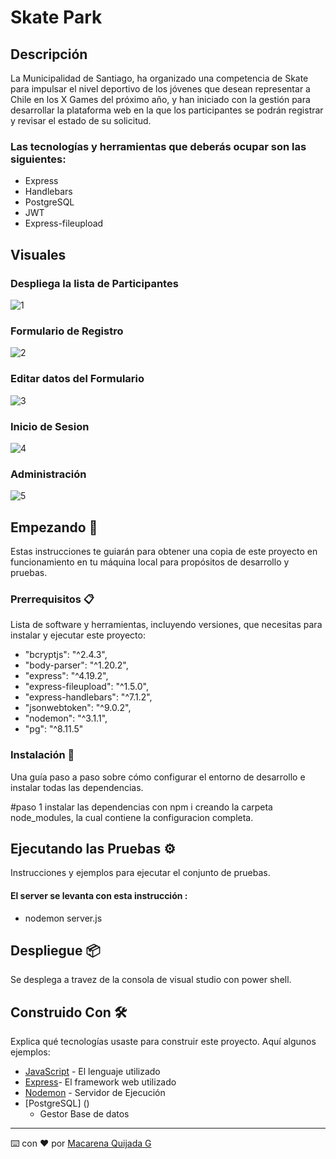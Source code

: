 # Skate Park

## Descripción
La Municipalidad de Santiago, ha organizado una competencia de Skate para impulsar el nivel deportivo de los jóvenes que desean representar a Chile en los X Games del próximo año, y han iniciado con la gestión para desarrollar la plataforma web en la que los participantes se podrán registrar y revisar el estado de su solicitud.
### Las tecnologías y herramientas que deberás ocupar son las siguientes:
- Express
- Handlebars
- PostgreSQL
- JWT
- Express-fileupload
## Visuales 
### Despliega la lista de Participantes
![1](https://github.com/MacarenaQuijadaG/Skate-Park/assets/50925916/68dfc4cb-6472-4d3b-aaa2-b94c810a3d80)
### Formulario de Registro
![2](https://github.com/MacarenaQuijadaG/Skate-Park/assets/50925916/9a133b71-5c30-4461-849e-3c118e68a037)
### Editar datos del Formulario
![3](https://github.com/MacarenaQuijadaG/Skate-Park/assets/50925916/e23edeff-c8b2-4843-b327-4d9b87db47e1)
### Inicio de Sesion
![4](https://github.com/MacarenaQuijadaG/Skate-Park/assets/50925916/8320314a-87f6-4386-9580-a6ca08ddd78b)
### Administración
![5](https://github.com/MacarenaQuijadaG/Skate-Park/assets/50925916/44ae3f58-a615-42db-b8d5-c680ce7611f2)


## Empezando 🚀

Estas instrucciones te guiarán para obtener una copia de este proyecto en funcionamiento en tu máquina local para propósitos de desarrollo y pruebas.

### Prerrequisitos 📋

Lista de software y herramientas, incluyendo versiones, que necesitas para instalar y ejecutar este proyecto:

- "bcryptjs": "^2.4.3",
- "body-parser": "^1.20.2",
- "express": "^4.19.2",
- "express-fileupload": "^1.5.0",
- "express-handlebars": "^7.1.2",
- "jsonwebtoken": "^9.0.2",
- "nodemon": "^3.1.1",
- "pg": "^8.11.5"

        
### Instalación 🔧

Una guía paso a paso sobre cómo configurar el entorno de desarrollo e instalar todas las dependencias.

#paso 1
instalar las dependencias con npm i creando la carpeta node_modules, la cual contiene la configuracion completa.

## Ejecutando las Pruebas ⚙️

Instrucciones y ejemplos para ejecutar el conjunto de pruebas.

####  El server se levanta con esta instrucción :

- nodemon server.js

## Despliegue 📦

Se desplega a travez de la consola de visual studio con power shell.

## Construido Con 🛠️

Explica qué tecnologías usaste para construir este proyecto. Aquí algunos ejemplos:

- [JavaScript](https://developer.mozilla.org/en-US/docs/Web/JavaScript) - El lenguaje utilizado
- [Express](https://expressjs.com/en/5x/api.html)- El framework web utilizado
- [Nodemon](https://www.npmjs.com/package/nodemon) - Servidor de Ejecución
- [PostgreSQL] ()
  - Gestor Base de datos 
---

⌨️ con ❤️ por [Macarena Quijada G](https://github.com/MacarenaQuijadaG)
